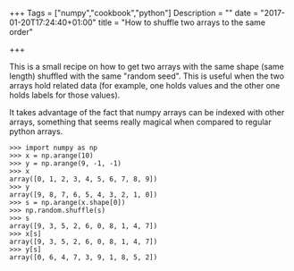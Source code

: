 +++
Tags = ["numpy","cookbook","python"]
Description = ""
date = "2017-01-20T17:24:40+01:00"
title = "How to shuffle two arrays to the same order"

+++

This is a small recipe on how to get two arrays with the same shape (same
length) shuffled with the same "random seed". This is useful when the two
arrays hold related data (for example, one holds values and the other one holds
labels for those values).

It takes advantage of the fact that numpy arrays can be indexed with other
arrays, something that seems really magical when compared to regular python
arrays.

```
>>> import numpy as np
>>> x = np.arange(10)
>>> y = np.arange(9, -1, -1)
>>> x
array([0, 1, 2, 3, 4, 5, 6, 7, 8, 9])
>>> y
array([9, 8, 7, 6, 5, 4, 3, 2, 1, 0])
>>> s = np.arange(x.shape[0])
>>> np.random.shuffle(s)
>>> s
array([9, 3, 5, 2, 6, 0, 8, 1, 4, 7])
>>> x[s]
array([9, 3, 5, 2, 6, 0, 8, 1, 4, 7])
>>> y[s]
array([0, 6, 4, 7, 3, 9, 1, 8, 5, 2])
```
